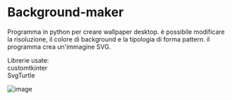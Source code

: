 # Background-maker

Programma in python per creare wallpaper desktop. è possibile modificare la risoluzione, il colore di background e la tipologia di forma pattern.
il programma crea un'immagine SVG.

Librerie usate:  
customtkinter  
SvgTurtle

![image](https://github.com/DavideFolk/Background-maker/assets/107867374/f9c00958-7cc6-47ac-ab65-72592648c606)
